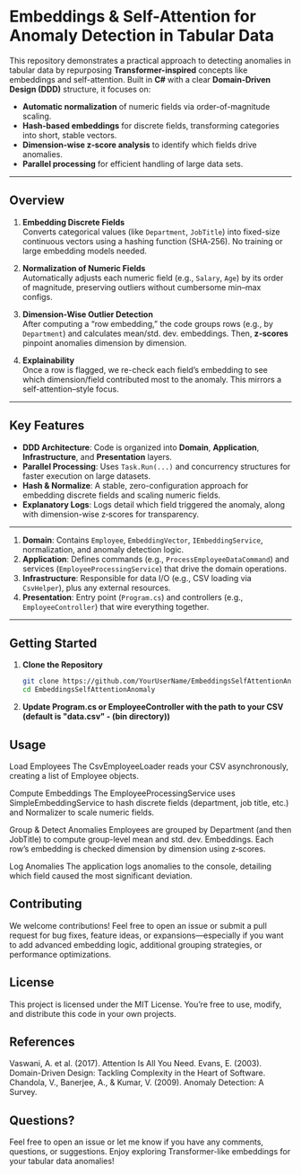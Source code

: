 # Embeddings & Self-Attention for Anomaly Detection in Tabular Data

This repository demonstrates a practical approach to detecting anomalies in tabular data by repurposing **Transformer-inspired** concepts like embeddings and self-attention. Built in **C#** with a clear **Domain-Driven Design (DDD)** structure, it focuses on:

- **Automatic normalization** of numeric fields via order-of-magnitude scaling.  
- **Hash-based embeddings** for discrete fields, transforming categories into short, stable vectors.  
- **Dimension-wise z‑score analysis** to identify which fields drive anomalies.  
- **Parallel processing** for efficient handling of large data sets.

---

## Overview

1. **Embedding Discrete Fields**  
   Converts categorical values (like `Department`, `JobTitle`) into fixed-size continuous vectors using a hashing function (SHA‑256). No training or large embedding models needed.

2. **Normalization of Numeric Fields**  
   Automatically adjusts each numeric field (e.g., `Salary`, `Age`) by its order of magnitude, preserving outliers without cumbersome min–max configs.

3. **Dimension-Wise Outlier Detection**  
   After computing a “row embedding,” the code groups rows (e.g., by `Department`) and calculates mean/std. dev. embeddings. Then, **z‑scores** pinpoint anomalies dimension by dimension.

4. **Explainability**  
   Once a row is flagged, we re-check each field’s embedding to see which dimension/field contributed most to the anomaly. This mirrors a self-attention–style focus.

---

## Key Features

- **DDD Architecture**: Code is organized into **Domain**, **Application**, **Infrastructure**, and **Presentation** layers.  
- **Parallel Processing**: Uses `Task.Run(...)` and concurrency structures for faster execution on large datasets.  
- **Hash & Normalize**: A stable, zero-configuration approach for embedding discrete fields and scaling numeric fields.  
- **Explanatory Logs**: Logs detail which field triggered the anomaly, along with dimension-wise z‑scores for transparency.

---

1. **Domain**: Contains `Employee`, `EmbeddingVector`, `IEmbeddingService`, normalization, and anomaly detection logic.  
2. **Application**: Defines commands (e.g., `ProcessEmployeeDataCommand`) and services (`EmployeeProcessingService`) that drive the domain operations.  
3. **Infrastructure**: Responsible for data I/O (e.g., CSV loading via `CsvHelper`), plus any external resources.  
4. **Presentation**: Entry point (`Program.cs`) and controllers (e.g., `EmployeeController`) that wire everything together.

---

## Getting Started

1. **Clone the Repository**  
   ```bash
   git clone https://github.com/YourUserName/EmbeddingsSelfAttentionAnomaly.git
   cd EmbeddingsSelfAttentionAnomaly

2. **Update Program.cs or EmployeeController with the path to your CSV (default is "data.csv" - (bin directory))**

## Usage
Load Employees
The CsvEmployeeLoader reads your CSV asynchronously, creating a list of Employee objects.

Compute Embeddings
The EmployeeProcessingService uses SimpleEmbeddingService to hash discrete fields (department, job title, etc.) and Normalizer to scale numeric fields.

Group & Detect Anomalies
Employees are grouped by Department (and then JobTitle) to compute group-level mean and std. dev. Embeddings. Each row’s embedding is checked dimension by dimension using z‑scores.

Log Anomalies
The application logs anomalies to the console, detailing which field caused the most significant deviation.


## Contributing
We welcome contributions! Feel free to open an issue or submit a pull request for bug fixes, feature ideas, or expansions—especially if you want to add advanced embedding logic, additional grouping strategies, or performance optimizations.

## License
This project is licensed under the MIT License. You’re free to use, modify, and distribute this code in your own projects.

## References
Vaswani, A. et al. (2017). Attention Is All You Need.
Evans, E. (2003). Domain-Driven Design: Tackling Complexity in the Heart of Software.
Chandola, V., Banerjee, A., & Kumar, V. (2009). Anomaly Detection: A Survey.

## Questions?
Feel free to open an issue or let me know if you have any comments, questions, or suggestions. Enjoy exploring Transformer-like embeddings for your tabular data anomalies!
